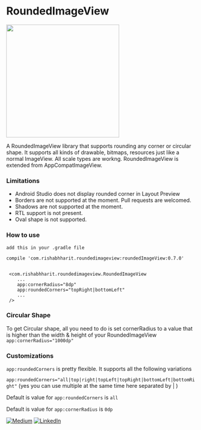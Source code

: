 # RoundedImageView

<img src="https://i.imgur.com/AYfiMIs.jpg" width="300" />

A RoundedImageView library that supports rounding any corner or circular shape. It supports all kinds of drawable, bitmaps, resources just like a normal ImageView. All scale types are workng. RoundedImageView is extended from AppCompatImageView.

### Limitations
- Android Studio does not display rounded corner in Layout Preview 
- Borders are not supported at the moment. Pull requests are welcomed.
- Shadows are not supported at the moment. 
- RTL support is not present.
- Oval shape is not supported.

### How to use
``` 
add this in your .gradle file

compile 'com.rishabhharit.roundedimageview:roundedImageView:0.7.0'


 <com.rishabhharit.roundedimageview.RoundedImageView
    ...
    app:cornerRadius="8dp"
    app:roundedCorners="topRight|bottomLeft"
    ...
 /> 
```

### Circular Shape
To get Circular shape, all you need to do is set cornerRadius to a value that is higher than the width & height of your RoundedImageView
`app:cornerRadius="1000dp"`

### Customizations
`app:roundedCorners` is pretty flexible. It supports all the following variations

`app:roundedCorners="all|top|right|topLeft|topRight|bottomLeft|bottomRight"` (yes you can use multiple at the same time here separated by | )

Default is value for `app:roundedCorners` is `all`

Default is value for `app:cornerRadius` is `0dp`



[![Medium](https://img.shields.io/badge/Medium-%40RishabhHarit-green.svg)](https://medium.com/@rishabhharit)
[![LinkedIn](https://img.shields.io/badge/LinkedIn-%40RishabhHarit-blue.svg)](https://www.linkedin.com/in/rishabhharit/)
